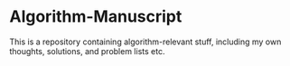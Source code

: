 # Algorithm-Manuscript
This is a repository containing algorithm-relevant stuff, including my own thoughts, solutions, and problem lists etc. 
